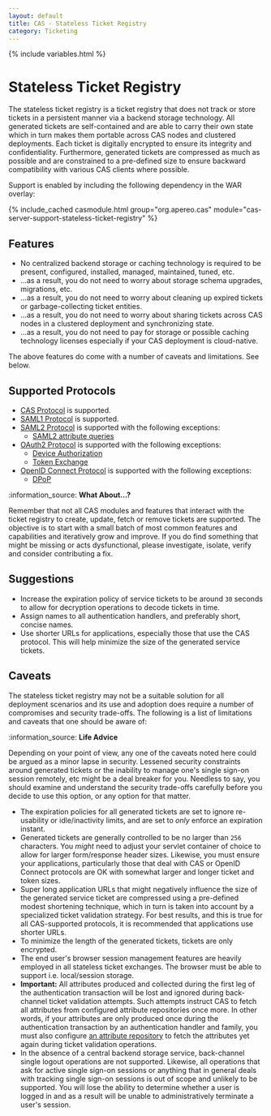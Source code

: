 ```yaml
---
layout: default
title: CAS - Stateless Ticket Registry
category: Ticketing
---
```


{% include variables.html %}

# Stateless Ticket Registry

The stateless ticket registry is a ticket registry that does not track or store tickets in a persistent manner
via a backend storage technology. All generated tickets are self-contained and are able to carry their own state
which in turn makes them portable across CAS nodes and clustered deployments. Each ticket
is digitally encrypted to ensure its integrity and confidentiality. Furthermore, generated tickets are compressed as much
as possible and are constrained to a pre-defined size to ensure backward compatibility with various CAS clients where possible.

Support is enabled by including the following dependency in the WAR overlay:

{% include_cached casmodule.html group="org.apereo.cas" module="cas-server-support-stateless-ticket-registry" %}

## Features

- No centralized backend storage or caching technology is required to be present, configured, installed, managed, maintained, tuned, etc.
- ...as a result, you do not need to worry about storage schema upgrades, migrations, etc.
- ...as a result, you do not need to worry about cleaning up expired tickets or garbage-collecting ticket entities.
- ...as a result, you do not need to worry about sharing tickets across CAS nodes in a clustered deployment and synchronizing state.
- ...as a result, you do not need to pay for storage or possible caching technology licenses especially if your CAS deployment is cloud-native.
        
The above features do come with a number of caveats and limitations. See below.

## Supported Protocols

- [CAS Protocol](../protocol/CAS-Protocol.html) is supported.
- [SAML1 Protocol](../protocol/SAML-v1-Protocol.html) is supported.
- [SAML2 Protocol](../authentication/Configuring-SAML2-Authentication.html) is supported with the following exceptions:
  - [SAML2 attribute queries](../installation/Configuring-SAML2-AttributeQuery.html)
- [OAuth2 Protocol](../authentication/OAuth-Authentication.html) is supported with the following exceptions:
  - [Device Authorization](../authentication/OAuth-ProtocolFlow-DeviceAuthorization.html)
  - [Token Exchange](../authentication/OAuth-ProtocolFlow-TokenExchange.html)
- [OpenID Connect Protocol](../protocol/OIDC-Protocol.html) is supported with the following exceptions: 
  - [DPoP](../authentication/OIDC-Authentication-DPoP.html)

<div class="alert alert-info">:information_source: <strong>What About...?</strong><p>
Remember that not all CAS modules and features that interact with the ticket registry to create, update, fetch or remove tickets are supported.
The objective is to start with a small batch of most common features and capabilities and iteratively grow and improve. If you do find something that 
might be missing or acts dysfunctional, please investigate, isolate, verify and consider contributing a fix.
</p></div>

## Suggestions

- Increase the expiration policy of service tickets to be around `30` seconds to allow for decryption operations to decode tickets in time.
- Assign names to all authentication handlers, and preferably short, concise names.
- Use shorter URLs for applications, especially those that use the CAS protocol. This will help minimize the size of the generated service tickets.

## Caveats

The stateless ticket registry may not be a suitable solution for all deployment scenarios and its use and adoption does require a number of
compromises and security trade-offs. The following is a list of limitations and caveats that one should be aware of:

<div class="alert alert-info">:information_source: <strong>Life Advice</strong><p>
Depending on your point of view, any one of the caveats noted here could be argued as a minor lapse in security. Lessened security constraints 
around generated tickets or the inability to manage one's single sign-on session remotely, etc might be a deal breaker for you. Needless to say, 
you should examine and understand the security trade-offs carefully before you decide to use this option, or any option for that matter.
</p></div>

- The expiration policies for all generated tickets are set to ignore re-usability or idle/inactivity limits, and are set to *only* enforce an expiration instant.
- Generated tickets are generally controlled to be no larger than `256` characters. You *might* need to adjust your servlet container of choice to allow for larger form/response header sizes. Likewise, you must ensure your applications, particularly those that deal with CAS or OpenID Connect protocols are OK with somewhat larger and longer ticket and token sizes.
- Super long application URLs that might negatively influence the size of the generated service ticket are compressed using a pre-defined modest shortening technique, which in turn is taken into account by a specialized ticket validation strategy. For best results, and this is true for all CAS-supported protocols, it is recommended that applications use shorter URLs.
- To minimize the length of the generated tickets, tickets are only encrypted.
- The end user's browser session management features are heavily employed in all stateless ticket exchanges. The browser must be able to support i.e. local/session storage.
- **Important:** All attributes produced and collected during the first leg of the authentication transaction will be lost and ignored during back-channel ticket validation attempts. Such attempts instruct CAS to fetch all attributes from configured attribute repositories once more. In other words, if your attributes are only produced once during the authentication transaction by an authentication handler and family, you must also configure [an attribute repository](../integration/Attribute-Resolution.html) to fetch the attributes yet again during ticket validation operations.
- In the absence of a central backend storage service, back-channel single logout operations are not supported. Likewise, all operations that ask for active single sign-on sessions or anything that in general deals with tracking single sign-on sessions is out of scope and unlikely to be supported. You will lose the ability to determine whether a user is logged in and as a result will be unable to administratively terminate a user's session.


